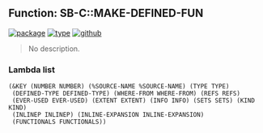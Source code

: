 ## Function: SB-C::MAKE-DEFINED-FUN
[![package](https://img.shields.io/badge/Package-SB--C-5f9ea0.svg?style=social&colorA=999999)](../) [![type](https://img.shields.io/badge/Type-Function-5f9ea0.svg?style=social&colorA=999999)](../#function) [![github](https://img.shields.io/badge/GitHub-View_the_source-5f9ea0.svg?style=social&colorA=999999&logo=github)](https://github.com/sbcl/sbcl/blob/master/src/compiler/node.lisp/) 

> No description.

### Lambda list
```
(&KEY (NUMBER NUMBER) (%SOURCE-NAME %SOURCE-NAME) (TYPE TYPE)
 (DEFINED-TYPE DEFINED-TYPE) (WHERE-FROM WHERE-FROM) (REFS REFS)
 (EVER-USED EVER-USED) (EXTENT EXTENT) (INFO INFO) (SETS SETS) (KIND KIND)
 (INLINEP INLINEP) (INLINE-EXPANSION INLINE-EXPANSION)
 (FUNCTIONALS FUNCTIONALS))
```
